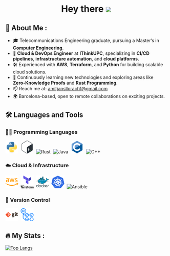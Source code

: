 <p align="center">

<h1 align="center">Hey there <img src="https://media.giphy.com/media/hvRJCLFzcasrR4ia7z/giphy.gif" width="40"></h1>

## 🚀 About Me :
- 🎓 Telecommunications Engineering graduate, pursuing a Master’s in **Computer Engineering**.
- 💼 **Cloud & DevOps Engineer** at **IThinkUPC**, specializing in **CI/CD pipelines**, **infrastructure automation**, and **cloud platforms**.
- 🛠️ Experienced with **AWS**, **Terraform**, and **Python** for building scalable cloud solutions.
- 🌱 Continuously learning new technologies and exploring areas like **Zero-Knowledge Proofs** and **Rust Programming**.
- 📫 Reach me at: amitjansllorach1@gmail.com
- 🌍 Barcelona-based, open to remote collaborations on exciting projects.

## :hammer_and_wrench: Languages and Tools

### 🧑‍💻 Programming Languages
<div>
  <img src="https://github.com/devicons/devicon/blob/master/icons/python/python-original.svg" title="Python" alt="Python" width="40" height="40"/>&nbsp;
  <img src="https://github.com/devicons/devicon/blob/master/icons/bash/bash-original.svg" title="Bash" alt="Bash" width="40" height="40"/>&nbsp;
  <img src="https://cdn.jsdelivr.net/gh/devicons/devicon@latest/icons/rust/rust-original.svg" title="Rust" alt="Rust" width="40" height="40"/>&nbsp;
  <img src="https://cdn.jsdelivr.net/gh/devicons/devicon@latest/icons/java/java-original.svg" title="Java" alt="Java" width="40" height="40"/>&nbsp;
  <img src="https://github.com/devicons/devicon/blob/master/icons/c/c-original.svg" title="C" alt="C" width="40" height="40"/>&nbsp;
  <img src="https://cdn.jsdelivr.net/gh/devicons/devicon@latest/icons/cplusplus/cplusplus-original.svg" title="C++" alt="C++" width="40" height="40"/>&nbsp;
</div>

### ☁️ Cloud & Infrastructure
<div>
  <img src="https://github.com/devicons/devicon/blob/master/icons/amazonwebservices/amazonwebservices-plain-wordmark.svg" title="AWS" alt="AWS" width="40" height="40"/>&nbsp;
  <img src="https://github.com/devicons/devicon/blob/master/icons/terraform/terraform-original-wordmark.svg" title="Terraform" alt="Terraform" width="40" height="40"/>&nbsp;
  <img src="https://github.com/devicons/devicon/blob/master/icons/docker/docker-original-wordmark.svg" title="Docker" alt="Docker" width="40" height="40"/>&nbsp;
  <img src="https://github.com/devicons/devicon/blob/master/icons/kubernetes/kubernetes-plain.svg" title="Kubernetes" alt="Kubernetes" width="40" height="40"/>&nbsp;
  <img src="https://cdn.jsdelivr.net/gh/devicons/devicon@latest/icons/ansible/ansible-original.svg" title="Ansible" alt="Ansible" width="40" height="40"/>&nbsp;
</div>

### 🔧 Version Control
<div>
  <img src="https://github.com/devicons/devicon/blob/master/icons/git/git-original-wordmark.svg" title="Git" alt="Git" width="40" height="40"/>&nbsp;
  <img src="https://github.com/devicons/devicon/blob/master/icons/githubactions/githubactions-plain.svg" title="GitHub" alt="GitHub" width="40" height="40"/>&nbsp;
</div>

## 🔥 My Stats :
[![Top Langs](https://github-readme-stats.vercel.app/api/top-langs/?username=alexmllo&layout=compact&theme=vision-friendly-dark)](https://github.com/anuraghazra/github-readme-stats)
